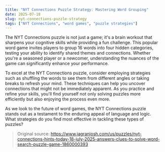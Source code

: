 ```yaml
---
title: "NYT Connections Puzzle Strategy: Mastering Word Grouping"
date: 2025-07-18
slug: nyt-connections-puzzle-strategy
tags: ["NYT Connections", "word games", "puzzle strategies"]
---
```


The NYT Connections puzzle is not just a game; it's a brain workout that sharpens your cognitive skills while providing a fun challenge. This popular word game invites players to group 16 words into four hidden categories, testing your ability to identify shared themes and connections. Whether you're a seasoned player or a newcomer, understanding the nuances of the game can significantly enhance your performance.

To excel at the NYT Connections puzzle, consider employing strategies such as shuffling the words to see them from different angles or taking breaks to refresh your mind. These techniques can help you uncover connections that might not be immediately apparent. As you practice and refine your skills, you'll find yourself not only solving puzzles more efficiently but also enjoying the process even more.

As we look to the future of word games, the NYT Connections puzzle stands out as a testament to the enduring appeal of language and logic. What strategies do you find most effective in tackling these types of puzzles?
> Original source: https://www.jagranjosh.com/us/puzzles/nyt-connections-hints-today-18-july-2025-answers-clues-to-solve-word-search-puzzle-game-1860000393
